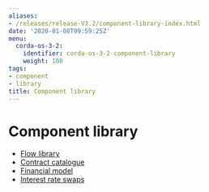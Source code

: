 ```yaml
---
aliases:
- /releases/release-V3.2/component-library-index.html
date: '2020-01-08T09:59:25Z'
menu:
  corda-os-3-2:
    identifier: corda-os-3-2-component-library
    weight: 100
tags:
- component
- library
title: Component library
---
```



# Component library



* [Flow library](flow-library.md)
* [Contract catalogue](contract-catalogue.md)
* [Financial model](financial-model.md)
* [Interest rate swaps](contract-irs.md)



